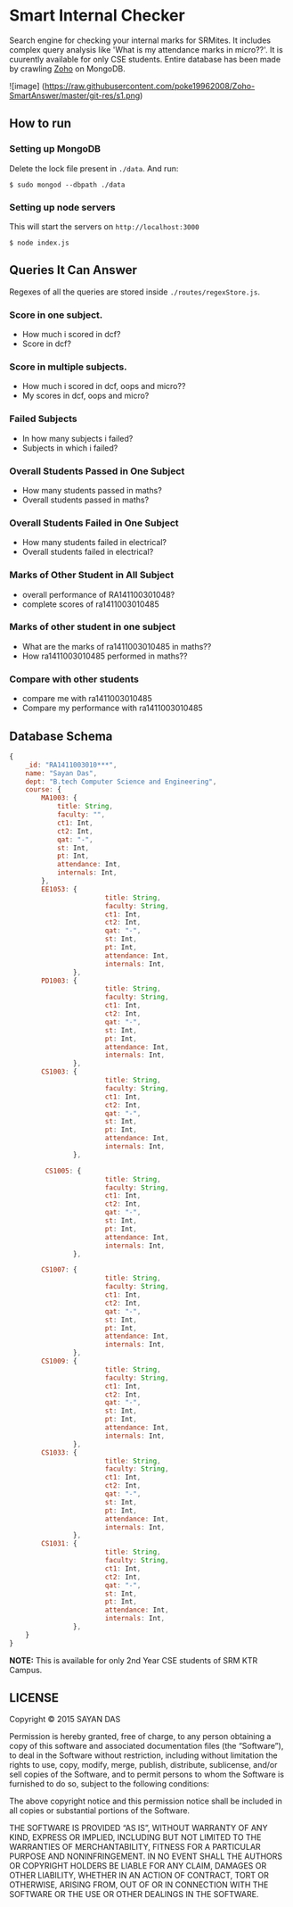 # Smart Internal Checker

Search engine for checking your internal marks for SRMites. It includes complex query analysis like 'What is my attendance marks in micro??'. It is cuurently available for only CSE students. Entire database has been made by crawling [Zoho](https://creator.zohopublic.com/srm_university/attendance-2015-16/view-perma/Student_Status/H2rQs63qk22E9xdk1PAnBnNqzuFfgZMtD9yN5RkfuA7V6RsCdOfxxXeXjud80upTEZgQxjPJR3b0ffxU49rYOSr7fpaa9g1hRZmd/studentID=2727643000005460843) on MongoDB.

![image] (https://raw.githubusercontent.com/poke19962008/Zoho-SmartAnswer/master/git-res/s1.png)

## How to run

### Setting up MongoDB

Delete the lock file present in `./data`. And run:

```
$ sudo mongod --dbpath ./data
```

### Setting up node servers

This will start the servers on `http://localhost:3000`


```
$ node index.js
```

## Queries It Can Answer

Regexes of all the queries are stored inside `./routes/regexStore.js`.

### Score in one subject. 

-  How much i scored in dcf?
-  Score in dcf?

### Score in multiple subjects.

- How much i scored in dcf, oops and micro??
- My scores in dcf, oops and micro?

### Failed Subjects

- In how many subjects i failed?
- Subjects in which i failed?


### Overall Students Passed in One Subject

- How many students passed in maths?
- Overall students passed in maths?

### Overall Students Failed in One Subject

- How many students failed in electrical?
- Overall students failed in electrical?

### Marks of Other Student in All Subject

- overall performance of RA141100301048?
- complete scores of ra1411003010485

### Marks of other student in one subject

- What are the marks of ra1411003010485 in maths??
- How ra1411003010485 performed in maths??

### Compare with other students

- compare me with ra1411003010485
- Compare my performance with ra1411003010485

## Database Schema

```javascript
{
	_id: "RA1411003010***",
	name: "Sayan Das",
	dept: "B.tech Computer Science and Engineering",
	course: {
		MA1003: {
			title: String,
			faculty: "",
			ct1: Int,
			ct2: Int,
			qat: "-",
			st: Int,
			pt: Int,
			attendance: Int,
			internals: Int,
		},
 		EE1053: {
                        title: String,
                        faculty: String,
                        ct1: Int,
                        ct2: Int,
                        qat: "-",
                        st: Int,
                        pt: Int,
                        attendance: Int,
                        internals: Int,
                },
 		PD1003: {
                        title: String,
                        faculty: String,
                        ct1: Int,
                        ct2: Int,
                        qat: "-",
                        st: Int,
                        pt: Int,
                        attendance: Int,
                        internals: Int,
                },
 		CS1003: {
                        title: String,
                        faculty: String,
                        ct1: Int,
                        ct2: Int,
                        qat: "-",
                        st: Int,
                        pt: Int,
                        attendance: Int,
                        internals: Int,
                },

		 CS1005: {
                        title: String,
                        faculty: String,
                        ct1: Int,
                        ct2: Int,
                        qat: "-",
                        st: Int,
                        pt: Int,
                        attendance: Int,
                        internals: Int,
                },

 		CS1007: {
                        title: String,
                        faculty: String,
                        ct1: Int,
                        ct2: Int,
                        qat: "-",
                        st: Int,
                        pt: Int,
                        attendance: Int,
                        internals: Int,
                },
 		CS1009: {
                        title: String,
                        faculty: String,
                        ct1: Int,
                        ct2: Int,
                        qat: "-",
                        st: Int,
                        pt: Int,
                        attendance: Int,
                        internals: Int,
                },
		CS1033: {
                        title: String,
                        faculty: String,
                        ct1: Int,
                        ct2: Int,
                        qat: "-",
                        st: Int,
                        pt: Int,
                        attendance: Int,
                        internals: Int,
                },
 		CS1031: {
                        title: String,
                        faculty: String,
                        ct1: Int,
                        ct2: Int,
                        qat: "-",
                        st: Int,
                        pt: Int,
                        attendance: Int,
                        internals: Int,
                },
	}
}
```


**NOTE:** This is available for only 2nd Year CSE students of SRM KTR Campus.


## LICENSE

Copyright © 2015 SAYAN DAS

Permission is hereby granted, free of charge, to any person obtaining a copy of this software and associated documentation files (the “Software”), to deal in the Software without restriction, including without limitation the rights to use, copy, modify, merge, publish, distribute, sublicense, and/or sell copies of the Software, and to permit persons to whom the Software is furnished to do so, subject to the following conditions:

The above copyright notice and this permission notice shall be included in all copies or substantial portions of the Software.

THE SOFTWARE IS PROVIDED “AS IS”, WITHOUT WARRANTY OF ANY KIND, EXPRESS OR IMPLIED, INCLUDING BUT NOT LIMITED TO THE WARRANTIES OF MERCHANTABILITY, FITNESS FOR A PARTICULAR PURPOSE AND NONINFRINGEMENT. IN NO EVENT SHALL THE AUTHORS OR COPYRIGHT HOLDERS BE LIABLE FOR ANY CLAIM, DAMAGES OR OTHER LIABILITY, WHETHER IN AN ACTION OF CONTRACT, TORT OR OTHERWISE, ARISING FROM, OUT OF OR IN CONNECTION WITH THE SOFTWARE OR THE USE OR OTHER DEALINGS IN THE SOFTWARE. 
